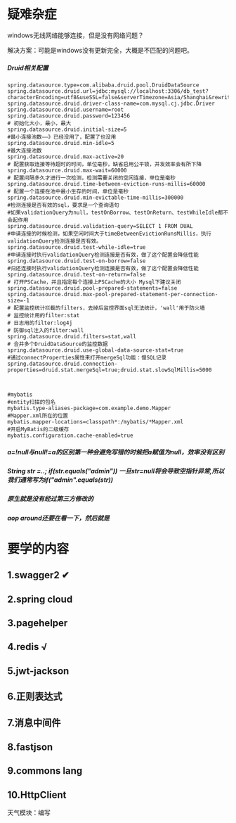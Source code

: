 # 疑难杂症

windows无线网络能够连接，但是没有网络问题？

解决方案：可能是windows没有更新完全，大概是不匹配的问题吧。

##### Druid相关配置

```properties
spring.datasource.type=com.alibaba.druid.pool.DruidDataSource
spring.datasource.druid.url=jdbc:mysql://localhost:3306/db_test?characterEncoding=utf8&useSSL=false&serverTimezone=Asia/Shanghai&rewriteBatchedStatements=true&autoReconnect=true&useUnicode=true&allowPublicKeyRetrieval=true
spring.datasource.druid.driver-class-name=com.mysql.cj.jdbc.Driver
spring.datasource.druid.username=root
spring.datasource.druid.password=123456
# 初始化大小，最小，最大
spring.datasource.druid.initial-size=5
#最小连接池数——》已经没用了，配置了也没用
spring.datasource.druid.min-idle=5
#最大连接池数
spring.datasource.druid.max-active=20
# 配置获取连接等待超时的时间，单位毫秒，缺省启用公平锁，并发效率会有所下降
spring.datasource.druid.max-wait=60000
# 配置间隔多久才进行一次检测，检测需要关闭的空闲连接，单位是毫秒
spring.datasource.druid.time-between-eviction-runs-millis=60000
# 配置一个连接在池中最小生存的时间，单位是毫秒
spring.datasource.druid.min-evictable-time-millis=300000
#检测连接是否有效的sql，要求是一个查询语句
#如果validationQuery为null，testOnBorrow、testOnReturn、testWhileIdle都不会起作用
spring.datasource.druid.validation-query=SELECT 1 FROM DUAL
#申请连接的时候检测，如果空闲时间大于timeBetweenEvictionRunsMillis，执行validationQuery检测连接是否有效。
spring.datasource.druid.test-while-idle=true
#申请连接时执行validationQuery检测连接是否有效，做了这个配置会降低性能
spring.datasource.druid.test-on-borrow=false
#归还连接时执行validationQuery检测连接是否有效，做了这个配置会降低性能
spring.datasource.druid.test-on-return=false
# 打开PSCache，并且指定每个连接上PSCache的大小 Mysql下建议关闭
spring.datasource.druid.pool-prepared-statements=false
spring.datasource.druid.max-pool-prepared-statement-per-connection-size=-1
# 配置监控统计拦截的filters，去掉后监控界面sql无法统计，'wall'用于防火墙
# 监控统计用的filter:stat
# 日志用的filter:log4j
# 防御sql注入的filter:wall
spring.datasource.druid.filters=stat,wall
# 合并多个DruidDataSource的监控数据
spring.datasource.druid.use-global-data-source-stat=true
#通过connectProperties属性来打开mergeSql功能：慢SQL记录
spring.datasource.druid.connection-properties=druid.stat.mergeSql=true;druid.stat.slowSqlMillis=5000



#mybatis
#entity扫描的包名
mybatis.type-aliases-package=com.example.demo.Mapper
#Mapper.xml所在的位置
mybatis.mapper-locations=classpath*:/mybatis/*Mapper.xml
#开启MyBatis的二级缓存
mybatis.configuration.cache-enabled=true
```



##### a=!null与null!=a的区别第一种会避免写错的时候把a赋值为null，效率没有区别

##### String str =..;         if(str.equals("admin"))       一旦str=null将会导致空指针异常,所以我们通常写为if("admin".equals(str))

##### 原生就是没有经过第三方修改的

##### aop around还要在看一下，然后就是

# 要学的内容

## 1.swagger2          ✔

## 2.spring cloud        

## 3.pagehelper     

## 4.redis                  √

## 5.jwt-jackson          

## 6.正则表达式        

## 7.消息中间件       

## 8.fastjson          

## 9.commons lang

## 10.HttpClient    

天气模块：编写